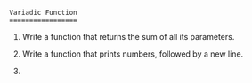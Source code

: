 	Variadic Function 
	=================
1. Write a function that returns the sum of all its parameters.

2. Write a function that prints numbers, followed by a new line.

3. 
